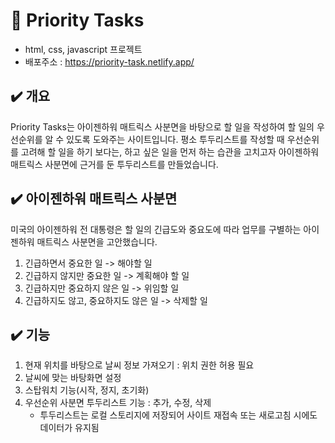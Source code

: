 # 📌 Priority Tasks

- html, css, javascript 프로젝트
- 배포주소 : https://priority-task.netlify.app/

## ✔️ 개요

Priority Tasks는 아이젠하워 매트릭스 사분면을 바탕으로 할 일을 작성하여 할 일의 우선순위를 알 수 있도록 도와주는 사이트입니다.
평소 투두리스트를 작성할 때 우선순위를 고려해 할 일을 하기 보다는, 하고 싶은 일을 먼저 하는 습관을 고치고자 아이젠하워 매트릭스 사분면에 근거를 둔 투두리스트를 만들었습니다.

## ✔️ 아이젠하워 매트릭스 사분면

미국의 아이젠하워 전 대통령은 할 일의 긴급도와 중요도에 따라 업무를 구별하는 아이젠하워 매트릭스 사분면을 고안했습니다.

1. 긴급하면서 중요한 일 -> 해야할 일
2. 긴급하지 않지만 중요한 일 -> 계획해야 할 일
3. 긴급하지만 중요하지 않은 일 -> 위임할 일
4. 긴급하지도 않고, 중요하지도 않은 일 -> 삭제할 일

## ✔️ 기능

1. 현재 위치를 바탕으로 날씨 정보 가져오기 : 위치 권한 허용 필요
2. 날씨에 맞는 바탕화면 설정
3. 스탑워치 기능(시작, 정지, 초기화)
4. 우선순위 사분면 투두리스트 기능 : 추가, 수정, 삭제
   - 투두리스트는 로컬 스토리지에 저장되어 사이트 재접속 또는 새로고침 시에도 데이터가 유지됨
